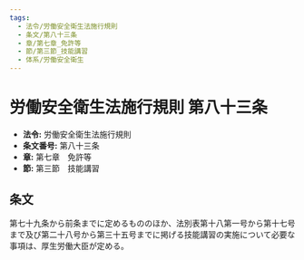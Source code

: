 ```yaml
---
tags:
  - 法令/労働安全衛生法施行規則
  - 条文/第八十三条
  - 章/第七章_免許等
  - 節/第三節_技能講習
  - 体系/労働安全衛生
---
```

# 労働安全衛生法施行規則 第八十三条

- **法令:** 労働安全衛生法施行規則
- **条文番号:** 第八十三条
- **章:** 第七章　免許等
- **節:** 第三節　技能講習

## 条文
第七十九条から前条までに定めるもののほか、法別表第十八第一号から第十七号まで及び第二十八号から第三十五号までに掲げる技能講習の実施について必要な事項は、厚生労働大臣が定める。

